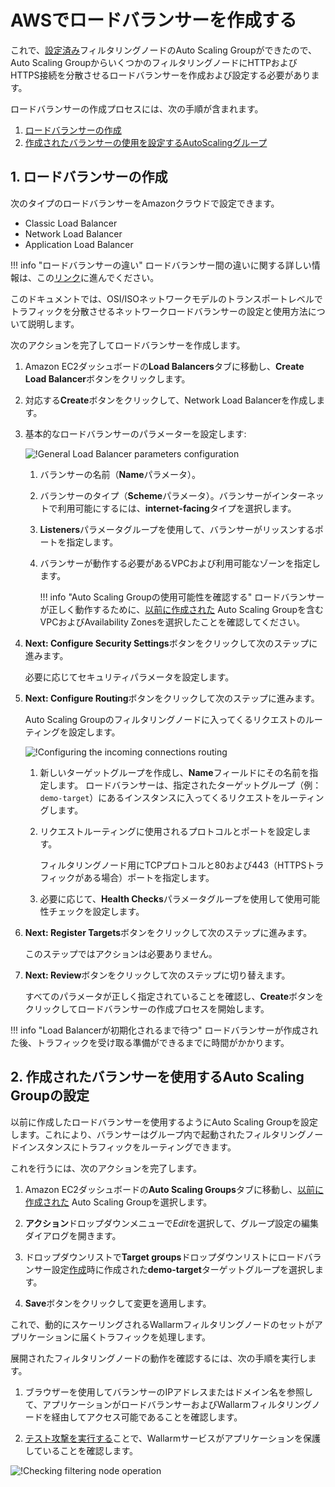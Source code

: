 [link-doc-asg-guide]:               autoscaling-group-guide.md  
[link-docs-check-operation]:        ../../installation-check-operation-en.md

[link-aws-lb-comparison]:           https://docs.aws.amazon.com/elasticloadbalancing/latest/userguide/what-is-load-balancing.html?icmpid=docs_elbv2_console#elb-features   

[img-lb-basics]:                    ../../../images/installation-ami/auto-scaling/common/load-balancing-guide/lb-create-1.png
[img-lb-routing]:                   ../../../images/installation-ami/auto-scaling/common/load-balancing-guide/lb-create-3.png
[img-checking-operation]:           ../../../images/admin-guides/test-attacks-quickstart.png

[anchor-create]:        #1-creating-a-load-balancer
[anchor-configure]:     #2-setting-up-an-auto-scaling-group-for-using-the-created-balancer

#   AWSでロードバランサーを作成する

これで、[設定済み][link-doc-asg-guide]フィルタリングノードのAuto Scaling Groupができたので、Auto Scaling GroupからいくつかのフィルタリングノードにHTTPおよびHTTPS接続を分散させるロードバランサーを作成および設定する必要があります。

ロードバランサーの作成プロセスには、次の手順が含まれます。
1. [ロードバランサーの作成][anchor-create]
2. [作成されたバランサーの使用を設定するAutoScalingグループ][anchor-configure]

##  1.  ロードバランサーの作成

次のタイプのロードバランサーをAmazonクラウドで設定できます。
*   Classic Load Balancer
*   Network Load Balancer
*   Application Load Balancer

!!! info "ロードバランサーの違い"
    ロードバランサー間の違いに関する詳しい情報は、この[リンク][link-aws-lb-comparison]に進んでください。

このドキュメントでは、OSI/ISOネットワークモデルのトランスポートレベルでトラフィックを分散させるネットワークロードバランサーの設定と使用方法について説明します。

次のアクションを完了してロードバランサーを作成します。
1. Amazon EC2ダッシュボードの**Load Balancers**タブに移動し、**Create Load Balancer**ボタンをクリックします。

2. 対応する**Create**ボタンをクリックして、Network Load Balancerを作成します。

3. 基本的なロードバランサーのパラメーターを設定します:

    ![!General Load Balancer parameters configuration][img-lb-basics]
    
    1. バランサーの名前（**Name**パラメータ）。
    
    2. バランサーのタイプ（**Scheme**パラメータ）。バランサーがインターネットで利用可能にするには、**internet-facing**タイプを選択します。
    
    3. **Listeners**パラメータグループを使用して、バランサーがリッスンするポートを指定します。
    
    4. バランサーが動作する必要があるVPCおよび利用可能なゾーンを指定します。
        
        !!! info "Auto Scaling Groupの使用可能性を確認する"
            ロードバランサーが正しく動作するために、[以前に作成された][link-doc-asg-guide] Auto Scaling Groupを含むVPCおよびAvailability Zonesを選択したことを確認してください。
        
4. **Next: Configure Security Settings**ボタンをクリックして次のステップに進みます。

    必要に応じてセキュリティパラメータを設定します。
    
5. **Next: Configure Routing**ボタンをクリックして次のステップに進みます。

    Auto Scaling Groupのフィルタリングノードに入ってくるリクエストのルーティングを設定します。

    ![!Configuring the incoming connections routing][img-lb-routing]
    
    1. 新しいターゲットグループを作成し、**Name**フィールドにその名前を指定します。 ロードバランサーは、指定されたターゲットグループ（例：`demo-target`）にあるインスタンスに入ってくるリクエストをルーティングします。
        
    2. リクエストルーティングに使用されるプロトコルとポートを設定します。
    
        フィルタリングノード用にTCPプロトコルと80および443（HTTPSトラフィックがある場合）ポートを指定します。
        
    3. 必要に応じて、**Health Checks**パラメータグループを使用して使用可能性チェックを設定します。
    
6. **Next: Register Targets**ボタンをクリックして次のステップに進みます。

    このステップではアクションは必要ありません。
    
7. **Next: Review**ボタンをクリックして次のステップに切り替えます。

    すべてのパラメータが正しく指定されていることを確認し、**Create**ボタンをクリックしてロードバランサーの作成プロセスを開始します。

!!! info "Load Balancerが初期化されるまで待つ"
    ロードバランサーが作成された後、トラフィックを受け取る準備ができるまでに時間がかかります。

##  2.  作成されたバランサーを使用するAuto Scaling Groupの設定

以前に作成したロードバランサーを使用するようにAuto Scaling Groupを設定します。これにより、バランサーはグループ内で起動されたフィルタリングノードインスタンスにトラフィックをルーティングできます。

これを行うには、次のアクションを完了します。
1. Amazon EC2ダッシュボードの**Auto Scaling Groups**タブに移動し、[以前に作成された][link-doc-asg-guide] Auto Scaling Groupを選択します。

2. **アクション**ドロップダウンメニューで*Edit*を選択して、グループ設定の編集ダイアログを開きます。

3. ドロップダウンリストで**Target groups**ドロップダウンリストにロードバランサー設定[作成][anchor-create]時に作成された**demo-target**ターゲットグループを選択します。

4. **Save**ボタンをクリックして変更を適用します。

これで、動的にスケーリングされるWallarmフィルタリングノードのセットがアプリケーションに届くトラフィックを処理します。

展開されたフィルタリングノードの動作を確認するには、次の手順を実行します。

1. ブラウザーを使用してバランサーのIPアドレスまたはドメイン名を参照して、アプリケーションがロードバランサーおよびWallarmフィルタリングノードを経由してアクセス可能であることを確認します。

2. [テスト攻撃を実行する][link-docs-check-operation]ことで、Wallarmサービスがアプリケーションを保護していることを確認します。

![!Checking filtering node operation][img-checking-operation]